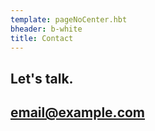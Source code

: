 ```yaml
---
template: pageNoCenter.hbt
bheader: b-white
title: Contact
---
```


<div class="lead-bottom">
  <section>
    <h1>Let's talk.</h1>
    <h2><a href="mailto:email@example.com" class="email">email@example.com</a></h2>
  </section>
</div>
